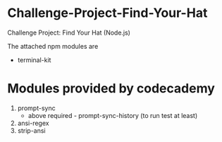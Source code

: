 # Challenge-Project-Find-Your-Hat
Challenge Project: Find Your Hat (Node.js)

The attached npm modules are
 - terminal-kit
 # Modules provided by codecademy
 1. prompt-sync
    - above required - prompt-sync-history (to run test at least)
 2. ansi-regex
 3. strip-ansi


